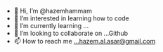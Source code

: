 - 👋 Hi, I’m @hazemhammam
- 👀 I’m interested in learning how to code 
- 🌱 I’m currently learning ...
- 💞️ I’m looking to collaborate on ...Github
- 📫 How to reach me ...hazem.al.asar@gmail.com

<!---
hazemhammam/hazemhammam is a ✨ special ✨ repository because its `README.md` (this file) appears on your GitHub profile.
You can click the Preview link to take a look at your changes.
--->
